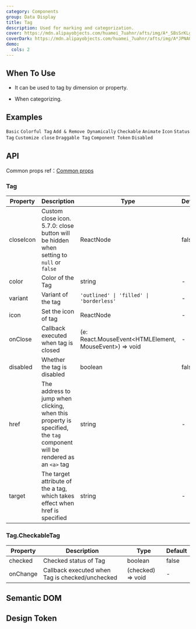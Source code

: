 ```yaml
---
category: Components
group: Data Display
title: Tag
description: Used for marking and categorization.
cover: https://mdn.alipayobjects.com/huamei_7uahnr/afts/img/A*_SBsSrKLg00AAAAAAAAAAAAADrJ8AQ/original
coverDark: https://mdn.alipayobjects.com/huamei_7uahnr/afts/img/A*JPNAQYrVkYkAAAAAAAAAAAAADrJ8AQ/original
demo:
  cols: 2
---
```


## When To Use

- It can be used to tag by dimension or property.

- When categorizing.

## Examples

<!-- prettier-ignore -->
<code src="./demo/basic.tsx">Basic</code>
<code src="./demo/colorful.tsx">Colorful Tag</code>
<code src="./demo/control.tsx">Add & Remove Dynamically</code>
<code src="./demo/checkable.tsx">Checkable</code>
<code src="./demo/animation.tsx">Animate</code>
<code src="./demo/icon.tsx">Icon</code>
<code src="./demo/status.tsx">Status Tag</code>
<code src="./demo/customize.tsx" debug>Customize close</code>
<code src="./demo/draggable.tsx">Draggable Tag</code>
<code src="./demo/component-token.tsx" debug>Component Token</code>
<code src="./demo/disabled.tsx" debug>Disabled</code>

## API

Common props ref：[Common props](/docs/react/common-props)

### Tag

| Property | Description | Type | Default | Version |
| --- | --- | --- | --- | --- |
| closeIcon | Custom close icon. 5.7.0: close button will be hidden when setting to `null` or `false` | ReactNode | false | 4.4.0 |
| color | Color of the Tag | string | - |  |
| variant | Variant of the tag | `'outlined' \| 'filled' \| 'borderless'` | - | 6.0.0 |
| icon | Set the icon of tag | ReactNode | - |  |
| onClose | Callback executed when tag is closed | (e: React.MouseEvent<HTMLElement, MouseEvent>) => void | - |  |
| disabled | Whether the tag is disabled | boolean | false | 6.0.0 |
| href | The address to jump when clicking, when this property is specified, the `tag` component will be rendered as an `<a>` tag | string | - | 6.0.0 |
| target | The target attribute of the a tag, which takes effect when href is specified | string | - | 6.0.0 |

### Tag.CheckableTag

| Property | Description                                     | Type              | Default |
| -------- | ----------------------------------------------- | ----------------- | ------- |
| checked  | Checked status of Tag                           | boolean           | false   |
| onChange | Callback executed when Tag is checked/unchecked | (checked) => void | -       |

## Semantic DOM

<code src="./demo/_semantic.tsx" simplify="true"></code>

## Design Token

<ComponentTokenTable component="Tag"></ComponentTokenTable>
